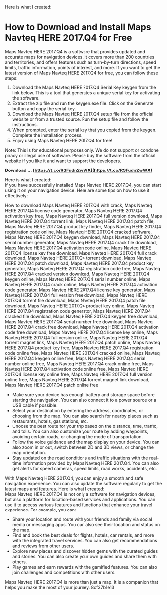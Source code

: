 Here is what I created:  
# How to Download and Install Maps Navteq HERE 2017.Q4 for Free
 
Maps Navteq HERE 2017.Q4 is a software that provides updated and accurate maps for navigation devices. It covers more than 200 countries and territories, and offers features such as turn-by-turn directions, speed limits, traffic information, points of interest, and more. If you want to get the latest version of Maps Navteq HERE 2017.Q4 for free, you can follow these steps:
 
1. Download the Maps Navteq HERE 2017.Q4 Serial Key keygen from the link below. This is a tool that generates a unique serial key for activating the software.
2. Extract the zip file and run the keygen.exe file. Click on the Generate button and copy the serial key.
3. Download the Maps Navteq HERE 2017.Q4 setup file from the official website or from a trusted source. Run the setup file and follow the instructions.
4. When prompted, enter the serial key that you copied from the keygen. Complete the installation process.
5. Enjoy using Maps Navteq HERE 2017.Q4 for free!

Note: This is for educational purposes only. We do not support or condone piracy or illegal use of software. Please buy the software from the official website if you like it and want to support the developers.
 
**Download ::: [https://t.co/RSFudn2wWX](https://t.co/RSFudn2wWX)**


 Here is what I created:  
If you have successfully installed Maps Navteq HERE 2017.Q4, you can start using it on your navigation device. Here are some tips on how to use it effectively:
 
How to download Maps Navteq HERE 2017.Q4 with crack,  Maps Navteq HERE 2017.Q4 license code generator,  Maps Navteq HERE 2017.Q4 activation key free,  Maps Navteq HERE 2017.Q4 full version download,  Maps Navteq HERE 2017.Q4 torrent link,  Maps Navteq HERE 2017.Q4 patch file,  Maps Navteq HERE 2017.Q4 product key finder,  Maps Navteq HERE 2017.Q4 registration code online,  Maps Navteq HERE 2017.Q4 cracked software,  Maps Navteq HERE 2017.Q4 keygen download,  Maps Navteq HERE 2017.Q4 serial number generator,  Maps Navteq HERE 2017.Q4 crack file download,  Maps Navteq HERE 2017.Q4 activation code online,  Maps Navteq HERE 2017.Q4 license key free download,  Maps Navteq HERE 2017.Q4 full crack download,  Maps Navteq HERE 2017.Q4 torrent download,  Maps Navteq HERE 2017.Q4 patch download,  Maps Navteq HERE 2017.Q4 product key generator,  Maps Navteq HERE 2017.Q4 registration code free,  Maps Navteq HERE 2017.Q4 cracked version download,  Maps Navteq HERE 2017.Q4 keygen online,  Maps Navteq HERE 2017.Q4 serial number online,  Maps Navteq HERE 2017.Q4 crack online,  Maps Navteq HERE 2017.Q4 activation code generator,  Maps Navteq HERE 2017.Q4 license key generator,  Maps Navteq HERE 2017.Q4 full version free download,  Maps Navteq HERE 2017.Q4 torrent file download,  Maps Navteq HERE 2017.Q4 patch file download,  Maps Navteq HERE 2017.Q4 product key online,  Maps Navteq HERE 2017.Q4 registration code generator,  Maps Navteq HERE 2017.Q4 cracked file download,  Maps Navteq HERE 2017.Q4 keygen free download,  Maps Navteq HERE 2017.Q4 serial number free download,  Maps Navteq HERE 2017.Q4 crack free download,  Maps Navteq HERE 2017.Q4 activation code free download,  Maps Navteq HERE 2017.Q4 license key online,  Maps Navteq HERE 2017.Q4 full version online,  Maps Navteq HERE 2017.Q4 torrent magnet link,  Maps Navteq HERE 2017.Q4 patch online,  Maps Navteq HERE 2017.Q4 product key free,  Maps Navteq HERE 2017.Q4 registration code online free,  Maps Navteq HERE 2017.Q4 cracked online,  Maps Navteq HERE 2017.Q4 keygen online free,  Maps Navteq HERE 2017.Q4 serial number online free,  Maps Navteq HERE 2017.Q4 crack online free,  Maps Navteq HERE 2017.Q4 activation code online free,  Maps Navteq HERE 2017.Q4 license key online free,  Maps Navteq HERE 2017.Q4 full version online free,  Maps Navteq HERE 2017.Q4 torrent magnet link download,  Maps Navteq HERE 2017.Q4 patch online free

- Make sure your device has enough battery and storage space before starting the navigation. You can also connect it to a power source or a USB cable if possible.
- Select your destination by entering the address, coordinates, or choosing from the map. You can also search for nearby places such as restaurants, hotels, gas stations, etc.
- Choose the best route for your trip based on the distance, time, traffic, and tolls. You can also customize your route by adding waypoints, avoiding certain roads, or changing the mode of transportation.
- Follow the voice guidance and the map display on your device. You can also zoom in or out, switch between 2D and 3D views, or change the map orientation.
- Stay updated on the road conditions and traffic situations with the real-time information provided by Maps Navteq HERE 2017.Q4. You can also get alerts for speed cameras, speed limits, road works, accidents, etc.

With Maps Navteq HERE 2017.Q4, you can enjoy a smooth and safe navigation experience. You can also update the software regularly to get the latest maps and features.
 Here is what I created:  
Maps Navteq HERE 2017.Q4 is not only a software for navigation devices, but also a platform for location-based services and applications. You can use it to access various features and functions that enhance your travel experience. For example, you can:

- Share your location and route with your friends and family via social media or messaging apps. You can also see their location and status on the map.
- Find and book the best deals for flights, hotels, car rentals, and more with the integrated travel services. You can also get recommendations and reviews from other users.
- Explore new places and discover hidden gems with the curated guides and stories. You can also create your own guides and share them with others.
- Play games and earn rewards with the gamified features. You can also join challenges and competitions with other users.

Maps Navteq HERE 2017.Q4 is more than just a map. It is a companion that helps you make the most of your journey.
 8cf37b1e13
 
